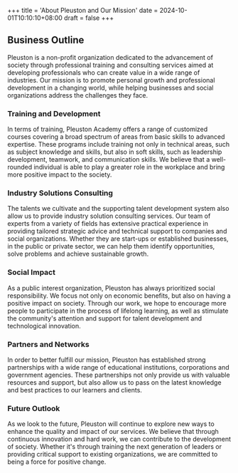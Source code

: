 +++
title = 'About Pleuston and Our Mission'
date = 2024-10-01T10:10:10+08:00
draft = false
+++
## Business Outline

Pleuston is a non-profit organization dedicated to the advancement of society through professional training and consulting services aimed at developing professionals who can create value in a wide range of industries. Our mission is to promote personal growth and professional development in a changing world, while helping businesses and social organizations address the challenges they face.

### Training and Development

In terms of training, Pleuston Academy offers a range of customized courses covering a broad spectrum of areas from basic skills to advanced expertise. These programs include training not only in technical areas, such as subject knowledge and skills, but also in soft skills, such as leadership development, teamwork, and communication skills. We believe that a well-rounded individual is able to play a greater role in the workplace and bring more positive impact to the society.

### Industry Solutions Consulting

The talents we cultivate and the supporting talent development system also allow us to provide industry solution consulting services. Our team of experts from a variety of fields has extensive practical experience in providing tailored strategic advice and technical support to companies and social organizations. Whether they are start-ups or established businesses, in the public or private sector, we can help them identify opportunities, solve problems and achieve sustainable growth.

### Social Impact

As a public interest organization, Pleuston has always prioritized social responsibility. We focus not only on economic benefits, but also on having a positive impact on society. Through our work, we hope to encourage more people to participate in the process of lifelong learning, as well as stimulate the community's attention and support for talent development and technological innovation.

### Partners and Networks

In order to better fulfill our mission, Pleuston has established strong partnerships with a wide range of educational institutions, corporations and government agencies. These partnerships not only provide us with valuable resources and support, but also allow us to pass on the latest knowledge and best practices to our learners and clients.

### Future Outlook

As we look to the future, Pleuston will continue to explore new ways to enhance the quality and impact of our services. We believe that through continuous innovation and hard work, we can contribute to the development of society. Whether it's through training the next generation of leaders or providing critical support to existing organizations, we are committed to being a force for positive change.


